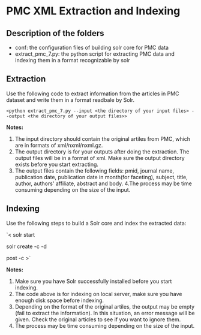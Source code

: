 # PMC XML Extraction and Indexing

## Description of the folders
* conf: the configuration files of building solr core for PMC data
* extract_pmc_7.py: the python script for extracting PMC data and indexing them in a format recognizable by solr


## Extraction
Use the following code to extract information from the articles in PMC dataset and write them in a format readbale by Solr.

`<python extract_pmc_7.py --input <the directory of your input files> --output <the directory of your output files>>`

**Notes:**
1. The input directory should contain the original artiles from PMC, which are in formats of xml/nxml/nxml.gz.
2. The output directory is for your outputs after doing the extraction. The output files will be in a format of xml. Make sure
   the output directory exists before you start extracting.
3. The output files contain the following fields: pmid, journal name, publication date, publication date in month(for faceting),
   subject, title, author, authors' affiliate, abstract and body.
4.The process may be time consuming depending on the size of the input. 


## Indexing
Use the following steps to build a Solr core and index the extracted data:

`< solr start 

solr create -c <name of your core> -d <directory containing conf folder> 
   
post -c <name of your core> <directory of the extracted files>>`

**Notes:**
1. Make sure you have Solr successfully installed before you start indexing.
2. The code above is for indexing on local server, make sure you have enough disk space before indexing.
3. Depending on the format of the original artiles, the output may be empty (fail to extract the information). In this
   situation, an error message will be given. Check the original articles to see if you want to ignore them.
4. The process may be time consuming depending on the size of the input. 
